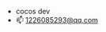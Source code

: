 - cocos dev
- 📫 1226085293@qq.com

<!---
1226085293/1226085293 is a ✨ special ✨ repository because its `README.md` (this file) appears on your GitHub profile.
You can click the Preview link to take a look at your changes.
--->
